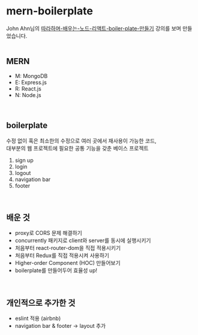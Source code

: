 # mern-boilerplate
John Ahn님의 [따라하며-배우는-노드-리액트-boiler-plate-만들기](https://edu.goorm.io/lecture/17855/따라하며-배우는-노드-리액트-boiler-plate-만들기) 강의를 보며 만들었습니다.
<br/>
<br/>

## MERN
* M: MongoDB
* E: Express.js
* R: React.js
* N: Node.js

<br/>

## boilerplate
수정 없이 혹은 최소한의 수정으로 여러 곳에서 재사용이 가능한 코드,<br/>
대부분의 웹 프로젝트에 필요한 공통 기능을 갖춘 베이스 프로젝트

1. sign up
2. login
3. logout
4. navigation bar
5. footer

<br/>

## 배운 것
* proxy로 CORS 문제 해결하기
* concurrently 패키지로 client와 server를 동시에 실행시키기
* 처음부터 react-router-dom을 직접 적용시키기
* 처음부터 Redux를 직접 적용시켜 사용하기
* Higher-order Component (HOC) 만들어보기
* boilerplate를 만들어두어 효율성 up!

<br/>

## 개인적으로 추가한 것
* eslint 적용 (airbnb)
* navigation bar & footer -> layout 추가
